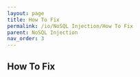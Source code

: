 ```yaml
---
layout: page
title: How To Fix
permalink: /io/NoSQL Injection/How To Fix
parent: NoSQL Injection
nav_order: 3
---
```



## How To Fix
